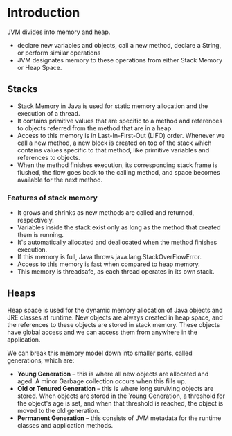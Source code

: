 # Introduction

JVM divides into memory and heap.
- declare new variables and objects, call a new method, declare a String, or perform similar operations
- JVM designates memory to these operations from either Stack Memory or Heap Space.

## Stacks
- Stack Memory in Java is used for static memory allocation and the execution of a thread. 
- It contains primitive values that are specific to a method and references to objects referred from the method that are in a heap.
-  Access to this memory is in Last-In-First-Out (LIFO) order. Whenever we call a new method, a new block is created on top of the stack which contains values specific to that method, like primitive variables and references to objects.
-  When the method finishes execution, its corresponding stack frame is flushed, the flow goes back to the calling method, and space becomes available for the next method.

### Features of stack memory
- It grows and shrinks as new methods are called and returned, respectively.
- Variables inside the stack exist only as long as the method that created them is running.
- It's automatically allocated and deallocated when the method finishes execution.
- If this memory is full, Java throws java.lang.StackOverFlowError.
- Access to this memory is fast when compared to heap memory.
- This memory is threadsafe, as each thread operates in its own stack.

## Heaps
Heap space is used for the dynamic memory allocation of Java objects and JRE classes at runtime. New objects are always created in heap space, and the references to these objects are stored in stack memory.
These objects have global access and we can access them from anywhere in the application.

We can break this memory model down into smaller parts, called generations, which are:

- __Young Generation__ – this is where all new objects are allocated and aged. A minor Garbage collection occurs when this fills up.
- __Old or Tenured Generation__ – this is where long surviving objects are stored. When objects are stored in the Young Generation, a threshold for the object's age is set, and when that threshold is reached, the object is moved to the old generation.
- __Permanent Generation__ – this consists of JVM metadata for the runtime classes and application methods.
